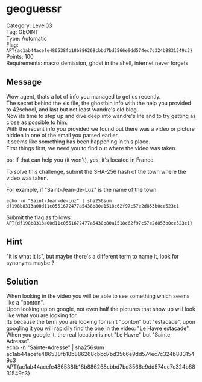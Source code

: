 # geoguessr

Category: Level03  
Tag: GEOINT  
Type: Automatic  
Flag: `APT{ac1ab44acefe486538fb18b886268cbbd7bd3566e9dd574ec7c324b8831549c3}`  
Points: 100  
Requirements: macro demission, ghost in the shell, internet never forgets  

## Message

Wow agent, thats a lot of info you managed to get us recently.  
The secret behind the xls file, the ghostbin info with the help you provided to 42school, and last but not least wandre's old blog.  
Now its time to step up and dive deep into wandre's life and to try getting as close as possible to him.  
With the recent info you provided we found out there was a video or picture hidden in one of the email you parsed earlier.  
It seems like something has been happening in this place.  
First things first, we need you to find out where the video was taken.  

ps: If that can help you (it won't), yes, it's located in France.  

To solve this challenge, submit the SHA-256 hash of the town where the video was taken.  

For example, if "Saint-Jean-de-Luz" is the name of the town:
```
echo -n "Saint-Jean-de-Luz" | sha256sum
df198b8313a00d11c0551672477a5438b80a1518c62f97c57e2d853b0ce523c1
```

Submit the flag as follows:  
`APT{df198b8313a00d11c0551672477a5438b80a1518c62f97c57e2d853b0ce523c1}`

## Hint
"it is what it is", but maybe there's a different term to name it, look for synonyms maybe ?  

## Solution
When looking in the video you will be able to see something which seems like a "ponton".  
Upon looking up on google, not even half the pictures that show up will look like what you are looking for.  
Its because the term you are looking for isn't "ponton" but "estacade", upon googling it you will rapidily find the one in the video: "Le Havre estacade".  
When you google it, the real location is not "Le Havre" but "Sainte-Adresse".  
echo -n "Sainte-Adresse" | sha256sum  
ac1ab44acefe486538fb18b886268cbbd7bd3566e9dd574ec7c324b8831549c3  
APT{ac1ab44acefe486538fb18b886268cbbd7bd3566e9dd574ec7c324b8831549c3}  
